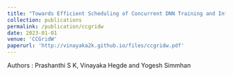 ```yaml
---
title: "Towards Efficient Scheduling of Concurrent DNN Training and Inferencing on Accelerated Edges"
collection: publications
permalink: /publication/ccgridw
date: 2023-01-01
venue: 'CCGridW'
paperurl: 'http://vinayaka2k.github.io/files/ccgridw.pdf'
---
```


Authors : Prashanthi S K, Vinayaka Hegde and Yogesh Simmhan